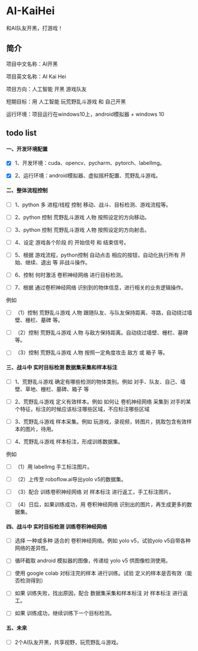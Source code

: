 # AI-KaiHei
和AI队友开黑，打游戏！

## 简介

项目中文名称：AI开黑

项目英文名称：AI Kai Hei

项目方向：人工智能 开黑 游戏队友

短期目标：用 人工智能 玩荒野乱斗游戏 和 自己开黑

运行环境：项目运行在windows10上，android模拟器 + windows 10


## todo list

#### 一、开发环境配置

- [x] 1、开发环境：cuda、opencv、pycharm、pytorch、labelImg。

- [x] 2、运行环境：android模拟器、虚拟摇杆配置、荒野乱斗游戏。

#### 二、整体流程控制

- [ ] 1、python 多 进程/线程 控制 移动、战斗、目标检测、游戏流程等。

- [ ] 2、python 控制 荒野乱斗游戏 人物 按照设定的方向移动。

- [ ] 3、python 控制 荒野乱斗游戏 人物 按照设定的方向射击。

- [ ] 4、设定 游戏各个阶段 的 开始信号 和 结束信号。

- [ ] 5、根据 游戏流程，python控制 自动点击 相应的按钮，自动化执行所有 开始、继续、退出 等 非战斗操作。

- [ ] 6、控制 何时激活 卷积神经网络 进行目标检测。

- [ ] 7、根据 通过卷积神经网络 识别到的物体信息，进行相关的业务逻辑操作。

例如 

- [ ] （1）控制 荒野乱斗游戏 人物 跟随队友、与队友保持距离、寻路，自动绕过墙壁、栅栏、墓碑 等。

- [ ] （2）控制 荒野乱斗游戏 人物 与敌方保持距离。自动绕过墙壁、栅栏、墓碑 等。

- [ ] （3）控制 荒野乱斗游戏 人物 按照一定角度攻击 敌方 或 箱子 等。

#### 三、战斗中 实时目标检测 数据集采集和样本标注

- [ ] 1、荒野乱斗游戏 确定有哪些检测的物体类别。例如 对手、队友、自己、墙壁、草地、栅栏、墓碑、箱子 等

- [ ] 2、荒野乱斗游戏 定义有效样本。例如 如何让 卷机神经网络 采集到 对手的某个特征，标注的时候应该标注哪些区域，不应标注哪些区域

- [ ] 3、荒野乱斗游戏 样本采集。例如 玩游戏，录视频，转图片，挑取包含有效样本的图片，待用。

- [ ] 4、荒野乱斗游戏 样本标注，形成训练数据集。

例如

- [ ] （1）用 labelImg 手工标注图片。

- [ ] （2）上传至 roboflow.ai导出yolo v5的数据集。

- [ ] （3）配合 训练卷积神经网络 对 样本标注 进行返工，手工标注图片。

- [ ] （4）日后，如果训练成功，用 卷积神经网络 识别出的图片，再生成更多的数据集。

#### 四、战斗中 实时目标检测 训练卷积神经网络

- [ ] 选择 一种或多种 适合的 卷积神经网络。例如 yolo v5，试验yolo v5自带各种网络的差异性。

- [ ] 循环截取 android 模拟器的图像，传递给 yolo v5 供图像检测使用。

- [ ] 使用 google colab 对标注完的样本 进行训练。试验 定义的样本是否有效（能否检测得到）

- [ ] 如果 训练失败，找出原因，配合 数据集采集和样本标注 对 样本标注 进行返工。

- [ ] 如果 训练成功，继续训练下一个目标检测。

#### 五、未来

- [ ] 2个AI队友开黑，共享视野，玩荒野乱斗游戏。
